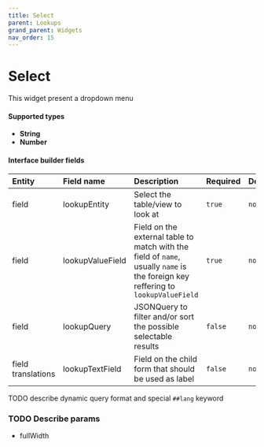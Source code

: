 ```yaml
---
title: Select
parent: Lookups
grand_parent: Widgets
nav_order: 15
---
```


# Select

This widget present a dropdown menu

#### Supported types
- **String**
- **Number**

#### Interface builder fields

| Entity             | Field name        | Description                                                        | Required          | Default           |
|:-------------------|:------------------|:-------------------------------------------------------------------|:------------------|:------------------|
| field           | lookupEntity      | Select the table/view to look at           | `true`           | `none`           |
| field           | lookupValueField  | Field on the external table to match with the field of `name`, usually `name` is the foreign key reffering to `lookupValueField`       | `true`           | `none`           |
| field           | lookupQuery  | JSONQuery to filter and/or sort the possible selectable results       | `false`           | `none`           |
| field translations | lookupTextField  | Field on the child form that should be used as label        | `false`           | `none`           |

TODO describe dynamic query format and special `##lang` keyword

### TODO Describe params 
- fullWidth